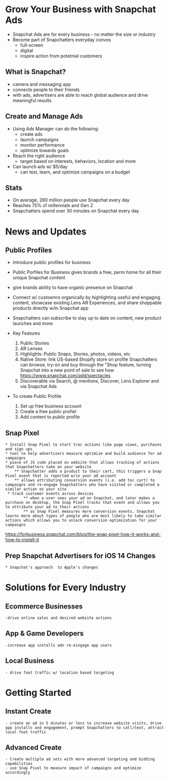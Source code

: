 # Grow Your Business with Snapchat Ads

* Snapchat Ads are for every business - no matter the size or industry
* Become part of Snapchatters everyday convos
  - full-screen
  - digital
  - inspire action from potetnial customers

## What is Snapchat?
  * camera and messaging app
  * connects people to their friends 
  * with ads, advertisers are able to reach global audience and drive meaningful results


## Create and Manage Ads
  * Using Ads Manager can do the following:
    - create ads
    - launch campaigns
    - monitor performance
    - optimize towards goals
  * Reach the right audience
    - target based on interests, behaviors, location and more
  * Can launch ads w/ $5/day
    - can test, learn, and optimize campaigns on a budget



## Stats
  * On average, 280 million people use Snapchat every day
  * Reaches 75%  of millennials and Gen Z
  * Snapchatters spend over 30 minutes on Snapchat every day


# News and Updates
 ## Public Profiles
  * Introduce public profiles for business
  * Public Porfiles for Business gives brands a free, perm home for all their unique Snapchat content
  * give brands ability to have organic presence on Snapchat
  * Connect w/ custoemrs organically by highlighting useful and engaging content, showcase existing Lens AR Experiences, and share shoppable products directly w/in Snapchat app
  * Snapchatters can subscribe to stay up to date on content, new product launches and more
  * Key Features
     1.  Public Stories
     2.  AR Lenses
     3.  Highlights:  Public Snaps, Stories, photos, videos, etc
     4.  Native Store:  link US-based Shopify store on profile Snapchatters can browse, try-on and buy through the "Shop feature, turning Snapchat into a new point of sale to see how 
          https://www.snapchat.com/add/spectacles
     5.  Discoverable via Search, @ mentions, Discover, Lens Explorer and via Snapchat Ads

  * To create Public Profile
    1.  Set up free business account
    2.  Create a free public profiel
    3.  Add content to public profile

  ## Snap Pixel
    * Install Snap Pixel to start trac actions like page views, purchases and sign ups
    * tool to help advertisers measure optimize and build audience for ad campaigns
    * piece of JS code placed on website that allows tracking of actions that Snapchatters take on your website
        ** Snapchatter adds a product to their cart, this triggers a Snap Pixel event that is reported w/in your ad account
        ** allows attributing conversion events (i.e. add toc cart) to campaigns and re-engage Snapchatters who have visited or completed a similar action on your site
     * track customer events across devices
            ** when a user sees your ad on Snapchat, and later makes a purchase on desktop, the Snap Pixel tracks that event and allows you to attribute your ad to their actions
            ** as Snap Pixel measures more conversion events, Snapchat learns more about types of people who are most likely to take similar actions which allows you to unlock conversion optimization for your campaigns
            
https://forbusiness.snapchat.com/blog/the-snap-pixel-how-it-works-and-how-to-install-it
    
  ## Prep Snapchat Advertisers for iOS 14 Changes
    * Snapchat's approach  to Apple's changes


# Solutions for Every Industry
  ## Ecommerce Businesses
    -drive online sales and desired website actions
  ## App & Game Developers
    -increase app installs adn re-eingage app users
 ## Local Business
    - drive foot traffic w/ location based targeting
    
    
# Getting Started
  ## Instant Create
    - create an ad in 5 minutes or less to increase website visits, drive app installs and engagement, prompt Snapchatters to call/text, attract local foot traffic
  ## Advanced Create
    - Create multiple ad sets with more advanced targeting and bidding capabilities
    - use Snap Pixel to measure impact of campaigns and optimize accordingly


